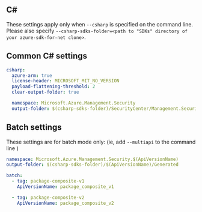 ## C#

These settings apply only when `--csharp` is specified on the command line.
Please also specify `--csharp-sdks-folder=<path to "SDKs" directory of your azure-sdk-for-net clone>`.

## Common C# settings

``` yaml $(csharp)
csharp:
  azure-arm: true
  license-header: MICROSOFT_MIT_NO_VERSION
  payload-flattening-threshold: 2
  clear-output-folder: true
```

``` yaml $(csharp) && !$(multiapi) && !$(profile)
  namespace: Microsoft.Azure.Management.Security
  output-folder: $(csharp-sdks-folder)/SecurityCenter/Management.SecurityCenter/Generated
```

## Batch settings
These settings are for batch mode only: (ie, add `--multiapi` to the command line )

``` yaml $(multiapi)
namespace: Microsoft.Azure.Management.Security.$(ApiVersionName)
output-folder: $(csharp-sdks-folder)/$(ApiVersionName)/Generated

batch:
  - tag: package-composite-v1
    ApiVersionName: package_composite_v1

  - tag: package-composite-v2
    ApiVersionName: package_composite_v2
```